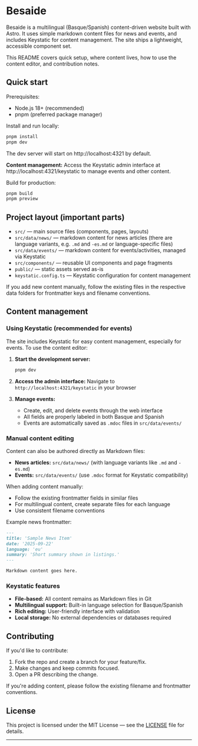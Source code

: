 # Besaide

Besaide is a multilingual (Basque/Spanish) content-driven website built with Astro. It uses simple markdown content files for news and events, and includes Keystatic for content management. The site ships a lightweight, accessible component set.

This README covers quick setup, where content lives, how to use the content editor, and contribution notes.

## Quick start

Prerequisites:

- Node.js 18+ (recommended)
- pnpm (preferred package manager)

Install and run locally:

```bash
pnpm install
pnpm dev
```

The dev server will start on http://localhost:4321 by default.

**Content management:** Access the Keystatic admin interface at http://localhost:4321/keystatic to manage events and other content.

Build for production:

```bash
pnpm build
pnpm preview
```

## Project layout (important parts)

- `src/` — main source files (components, pages, layouts)
- `src/data/news/` — markdown content for news articles (there are language variants, e.g. `.md` and `-es.md` or language-specific files)
- `src/data/events/` — markdown content for events/activities, managed via Keystatic
- `src/components/` — reusable UI components and page fragments
- `public/` — static assets served as-is
- `keystatic.config.ts` — Keystatic configuration for content management

If you add new content manually, follow the existing files in the respective data folders for frontmatter keys and filename conventions.

## Content management

### Using Keystatic (recommended for events)

The site includes Keystatic for easy content management, especially for events. To use the content editor:

1. **Start the development server:**

   ```bash
   pnpm dev
   ```

2. **Access the admin interface:**
   Navigate to `http://localhost:4321/keystatic` in your browser

3. **Manage events:**
   - Create, edit, and delete events through the web interface
   - All fields are properly labeled in both Basque and Spanish
   - Events are automatically saved as `.mdoc` files in `src/data/events/`

### Manual content editing

Content can also be authored directly as Markdown files:

- **News articles:** `src/data/news/` (with language variants like `.md` and `-es.md`)
- **Events:** `src/data/events/` (use `.mdoc` format for Keystatic compatibility)

When adding content manually:

- Follow the existing frontmatter fields in similar files
- For multilingual content, create separate files for each language
- Use consistent filename conventions

Example news frontmatter:

```md
---
title: 'Sample News Item'
date: '2025-09-22'
language: 'eu'
summary: 'Short summary shown in listings.'
---

Markdown content goes here.
```

### Keystatic features

- **File-based:** All content remains as Markdown files in Git
- **Multilingual support:** Built-in language selection for Basque/Spanish
- **Rich editing:** User-friendly interface with validation
- **Local storage:** No external dependencies or databases required

## Contributing

If you'd like to contribute:

1. Fork the repo and create a branch for your feature/fix.
2. Make changes and keep commits focused.
3. Open a PR describing the change.

If you're adding content, please follow the existing filename and frontmatter conventions.

## License

This project is licensed under the MIT License — see the [LICENSE](./LICENSE) file for details.

---
